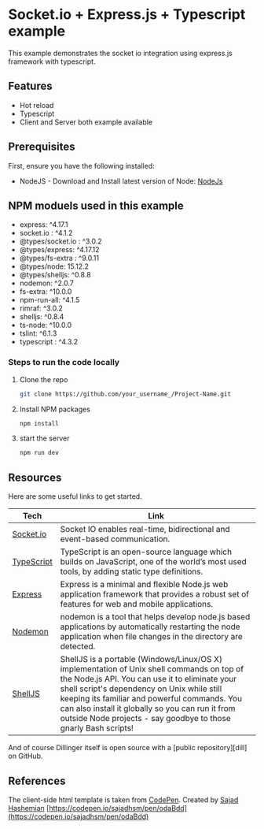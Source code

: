 # Socket.io + Express.js + Typescript example
This example demonstrates the socket io integration using express.js framework with typescript.
## Features

- Hot reload
- Typescript
- Client and Server both example available

## Prerequisites
First, ensure you have the following installed:
- NodeJS - Download and Install latest version of Node: [NodeJs](https://nodejs.org/en/download/)
## NPM moduels used in this example
- express: ^4.17.1
- socket.io : ^4.1.2
- @types/socket.io : ^3.0.2
- @types/express: ^4.17.12
- @types/fs-extra : ^9.0.11
- @types/node: 15.12.2
- @types/shelljs: ^0.8.8
- nodemon: ^2.0.7
- fs-extra: ^10.0.0
- npm-run-all: ^4.1.5
- rimraf: ^3.0.2
- shelljs: ^0.8.4
- ts-node: ^10.0.0
- tslint: ^6.1.3
- typescript : ^4.3.2

### Steps to run the code locally
1. Clone the repo
   ```sh
   git clone https://github.com/your_username_/Project-Name.git
   ```
2. Install NPM packages
   ```sh
   npm install
   ```
3. start the server
   ```sh
   npm run dev
   ```
## Resources
Here are some useful links to get started.

| Tech | Link |
| ------ | ------ |
| [Socket.io](https://socket.io/get-started/chat) | Socket IO enables real-time, bidirectional and event-based communication. |
|[TypeScript](https://www.typescriptlang.org) |TypeScript is an open-source language which builds on JavaScript, one of the world’s most used tools, by adding static type definitions.|
|[Express](https://expressjs.com/en/guide/routing.html)|Express is a minimal and flexible Node.js web application framework that provides a robust set of features for web and mobile applications.|
|[Nodemon](https://www.npmjs.com/package/nodemon)|nodemon is a tool that helps develop node.js based applications by automatically restarting the node application when file changes in the directory are detected.|
|[ShellJS](https://www.npmjs.com/package/shelljs)|ShellJS is a portable (Windows/Linux/OS X) implementation of Unix shell commands on top of the Node.js API. You can use it to eliminate your shell script's dependency on Unix while still keeping its familiar and powerful commands. You can also install it globally so you can run it from outside Node projects - say goodbye to those gnarly Bash scripts!|
And of course Dillinger itself is open source with a [public repository][dill]
 on GitHub.
 
 ## References
 
 The client-side html template is taken from [CodePen](https://codepen.io/trending). Created by [Sajad Hashemian](https://codepen.io/sajadhsm)
 [https://codepen.io/sajadhsm/pen/odaBdd](https://codepen.io/sajadhsm/pen/odaBdd)



